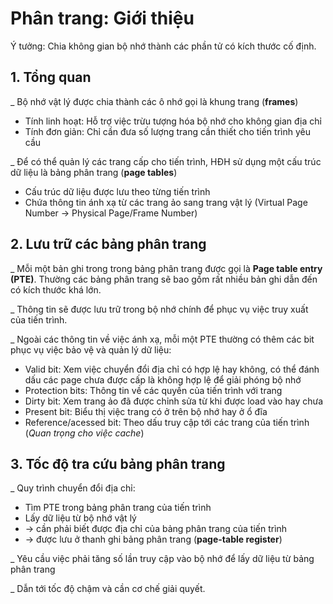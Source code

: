 # Phân trang: Giới thiệu

Ý tưởng: Chia không gian bộ nhớ thành các phần tử có kích thước cố định.

## 1. Tổng quan

\_ Bộ nhớ vật lý được chia thành các ô nhớ gọi là khung trang \(**frames**\)

* Tính linh hoạt: Hỗ trợ việc trừu tượng hóa bộ nhớ cho không gian địa chỉ
* Tính đơn giản: Chỉ cần đưa số lượng trang cần thiết cho tiến trình yêu cầu

\_ Để có thể quản lý các trang cấp cho tiến trình,  HĐH sử dụng một cấu trúc dữ liệu là bảng phân trang \(**page tables**\)

* Cấu trúc dữ liệu được lưu theo từng tiến trình
* Chứa thông tin ánh xạ từ các trang ảo sang trang vật lý \(Virtual Page Number -&gt; Physical Page/Frame Number\)

## 2. Lưu trữ các bảng phân trang

\_ Mỗi một bản ghi trong trong bảng phân trang được gọi là **Page table entry \(PTE\)**. Thường các bảng phân trang sẽ bao gồm rất nhiều bản ghi dẫn đến có kích thước khá lớn.

\_ Thông tin sẽ được lưu trữ trong bộ nhớ chính để phục vụ việc truy xuất của tiến trình.

\_ Ngoài các thông tin về việc ánh xạ, mỗi một PTE thường có thêm các bit phục vụ việc bảo vệ và quản lý dữ liệu:

* Valid bit: Xem việc chuyển đổi địa chỉ có hợp lệ hay không, có thể đánh dấu các page chưa được cấp là không hợp lệ để giải phóng bộ nhớ
* Protection bits: Thông tin về các quyền của tiến trình với trang
* Dirty bit: Xem trang ảo đã được chỉnh sửa từ khi được load vào hay chưa
* Present bit: Biểu thị việc trang có ở trên bộ nhớ hay ở ổ đĩa
* Reference/acessed bit: Theo dấu truy cập tới các trang của tiến trình \(_Quan trọng cho việc cache_\)

## 3. Tốc độ tra cứu bảng phân trang

\_ Quy trình chuyển đổi địa chỉ:

* Tìm PTE trong bảng phân trang của tiến trình
* Lấy dữ liệu từ bộ nhớ vật lý
* -&gt; cần phải biết được địa chỉ của bảng phân trang của tiến trình
* -&gt; được lưu ở thanh ghi bảng phân trang \(**page-table register**\)

\_ Yêu cầu việc phải tăng số lần truy cập vào bộ nhớ để lấy dữ liệu từ bảng phân trang

\_ Dẫn tới tốc độ chậm và cần cơ chế giải quyết.



